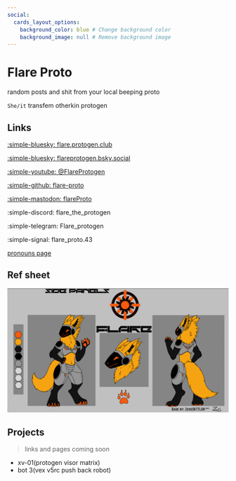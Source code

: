 ```yaml
---
social:
  cards_layout_options:
    background_color: blue # Change background color
    background_image: null # Remove background image
---
```

# Flare Proto
random posts and shit from your local beeping proto

`She/it` transfem otherkin protogen

## Links
[:simple-bluesky:  flare.protogen.club](https://bsky.app/profile/flare.protogen.club)

[:simple-bluesky:  flareprotogen.bsky.social](https://bsky.app/profile/flareprotogen.bsky.social)

[:simple-youtube:  @FlareProtogen](https://www.youtube.com/@FlareProtogen)

[:simple-github:  flare-proto](https://github.com/flare-proto)

[:simple-mastodon:  flareProto](https://mastodon.social/@flareProto)

:simple-discord:  flare_the_protogen

:simple-telegram:  Flare_protogen

:simple-signal:  flare_proto.43

[pronouns page](https://en.pronouns.page/@flare_proto)


## Ref sheet
![Ref Sheet](flareRefSheet.png)

## Projects
> links and pages coming soon 

- xv-01(protogen visor matrix)
- bot 3(vex v5rc push back robot)
